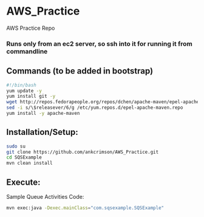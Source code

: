 # AWS_Practice
AWS Practice Repo

### Runs only from an ec2 server, so ssh into it for running it from commandline

## Commands (to be added in bootstrap)

```bash
#!/bin/bash
yum update -y
yum install git -y
wget http://repos.fedorapeople.org/repos/dchen/apache-maven/epel-apache-maven.repo -O /etc/yum.repos.d/epel-apache-maven.repo
sed -i s/\$releasever/6/g /etc/yum.repos.d/epel-apache-maven.repo
yum install -y apache-maven
```

## Installation/Setup:

```bash
sudo su
git clone https://github.com/ankcrimson/AWS_Practice.git
cd SQSExample
mvn clean install
```
## Execute:

Sample Queue Activities Code:
```bash
mvn exec:java -Dexec.mainClass="com.sqsexample.SQSExample"
```
